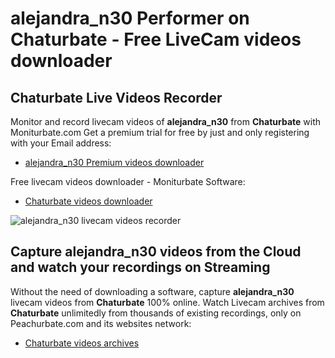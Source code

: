# alejandra_n30 Performer on Chaturbate - Free LiveCam videos downloader

## Chaturbate Live Videos Recorder

Monitor and record livecam videos of **alejandra_n30** from **Chaturbate** with Moniturbate.com
Get a premium trial for free by just and only registering with your Email address:
* [alejandra_n30 Premium videos downloader](https://moniturbate.com/request-demo-licence-key.html)

Free livecam videos downloader - Moniturbate Software:
* [Chaturbate videos downloader](https://moniturbate.com/moniturbate-download-software.html)

![alejandra_n30 livecam videos recorder](https://peachurnet.com/templates/moniturbate-software.png)


## Capture alejandra_n30 videos from the Cloud and watch your recordings on Streaming

Without the need of downloading a software, capture **alejandra_n30** livecam videos from **Chaturbate** 100% online.
Watch Livecam archives from **Chaturbate** unlimitedly from thousands of existing recordings, only on Peachurbate.com and its websites network:
* [Chaturbate videos archives](https://peachurnet.com/)